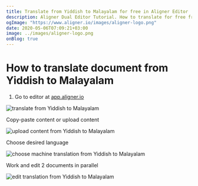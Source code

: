 ```yaml
---
title: Translate from Yiddish to Malayalam for free in Aligner Editor
description: Aligner Dual Editor Tutorial. How to translate for free from Yiddish to Malayalam. Aligner is multilingual document management platform. 
ogImage: "https://www.aligner.io/images/aligner-logo.png"
date: 2020-05-06T07:09:21+03:00
image: ../images/aligner-logo.png
onBlog: true
---
```


# How to translate document from Yiddish to Malayalam

1. Go to editor at [app.aligner.io](https://app.aligner.io "Aligner App web page")

![translate from Yiddish to Malayalam](../aligner-blank-editor.png "translate from Yiddish to Malayalam")

Copy-paste content or upload content

![upload content from Yiddish to Malayalam](../aligner-uploaded-document.png "upload content from Yiddish to Malayalam")

Choose desired language

![choose machine translation from Yiddish to Malayalam](../aligner-language-dropdown.png "choose machine translation from Yiddish to Malayalam")

Work and edit 2 documents in parallel

![edit translation from Yiddish to Malayalam](../aligner-double-sitded-editor.png "edit translation from Yiddish to Malayalam")

